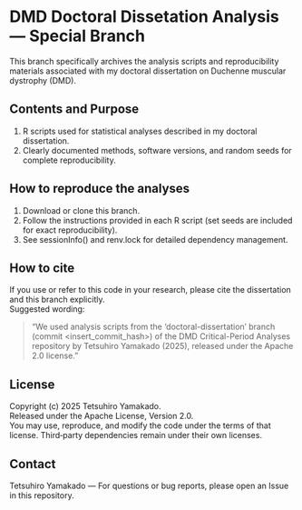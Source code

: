# DMD Doctoral Dissetation Analysis — Special Branch
This branch specifically archives the analysis scripts and reproducibility materials associated with my doctoral dissertation on Duchenne muscular dystrophy (DMD).

## Contents and Purpose
1) R scripts used for statistical analyses described in my doctoral dissertation.
2) Clearly documented methods, software versions, and random seeds for complete reproducibility.

## How to reproduce the analyses
1) Download or clone this branch.  
2) Follow the instructions provided in each R script (set seeds are included for exact reproducibility). 
3) See sessionInfo() and renv.lock for detailed dependency management.

## How to cite
If you use or refer to this code in your research, please cite the dissertation and this branch explicitly.  
Suggested wording:  
> “We used analysis scripts from the ‘doctoral-dissertation’ branch (commit <insert_commit_hash>) of the DMD Critical-Period Analyses repository by Tetsuhiro Yamakado (2025), released under the Apache 2.0 license.”

## License
Copyright (c) 2025 Tetsuhiro Yamakado.  
Released under the Apache License, Version 2.0.  
You may use, reproduce, and modify the code under the terms of that license. Third‑party dependencies remain under their own licenses.

## Contact
Tetsuhiro Yamakado — For questions or bug reports, please open an Issue in this repository.
